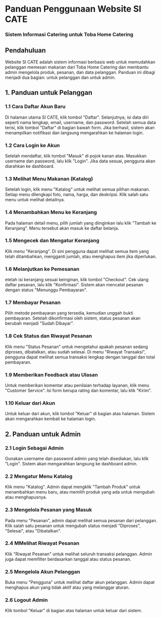 # Panduan Penggunaan Website SI CATE
### Sistem Informasi Catering untuk Toba Home Catering

## Pendahuluan
Website SI CATE adalah sistem informasi berbasis web untuk memudahkan pelanggan memesan makanan dari Toba Home Catering dan membantu admin mengelola produk, pesanan, dan data pelanggan. Panduan ini dibagi menjadi dua bagian: untuk pelanggan dan untuk admin.

## 1. Panduan untuk Pelanggan
### 1.1 Cara Daftar Akun Baru
Di halaman utama SI CATE, klik tombol "Daftar". Selanjutnya, isi data diri seperti nama lengkap, email, username, dan password. Setelah semua data terisi, klik tombol "Daftar" di bagian bawah form. Jika berhasil, sistem akan menampilkan notifikasi dan langsung mengarahkan ke halaman login.

### 1.2 Cara Login ke Akun
Setelah mendaftar, klik tombol "Masuk" di pojok kanan atas. Masukkan username dan password, lalu klik "Login". Jika data sesuai, pengguna akan diarahkan ke dashboard.

### 1.3 Melihat Menu Makanan (Katalog)
Setelah login, klik menu "Katalog" untuk melihat semua pilihan makanan. Setiap menu dilengkapi foto, nama, harga, dan deskripsi. Klik salah satu menu untuk melihat detailnya.

### 1.4 Menambahkan Menu ke Keranjang
Pada halaman detail menu, pilih jumlah yang diinginkan lalu klik "Tambah ke Keranjang". Menu tersebut akan masuk ke daftar belanja.

### 1.5 Mengecek dan Mengatur Keranjang
Klik menu "Keranjang". Di sini pengguna dapat melihat semua item yang telah ditambahkan, mengganti jumlah, atau menghapus item jika diperlukan.

### 1.6 Melanjutkan ke Pemesanan
etelah isi keranjang sesuai keinginan, klik tombol "Checkout". Cek ulang daftar pesanan, lalu klik "Konfirmasi". Sistem akan mencatat pesanan dengan status "Menunggu Pembayaran".

### 1.7 Membayar Pesanan
Pilih metode pembayaran yang tersedia, kemudian unggah bukti pembayaran. Setelah dikonfirmasi oleh sistem, status pesanan akan berubah menjadi "Sudah Dibayar".

### 1.8 Cek Status dan Riwayat Pesanan
Klik menu "Status Pesanan" untuk mengetahui apakah pesanan sedang diproses, dibatalkan, atau sudah selesai. Di menu "Riwayat Transaksi", pengguna dapat melihat semua transaksi lengkap dengan tanggal dan total pembayaran.

### 1.9 Memberikan Feedback atau Ulasan
Untuk memberikan komentar atau penilaian terhadap layanan, klik menu "Customer Service". Isi form berupa rating dan komentar, lalu klik "Kirim".

### 1.10 Keluar dari Akun
Untuk keluar dari akun, klik tombol "Keluar" di bagian atas halaman. Sistem akan mengarahkan kembali ke halaman login.


## 2. Panduan untuk Admin
### 2.1 Login Sebagai Admin
Gunakan username dan password admin yang telah disediakan, lalu klik "Login". Sistem akan mengarahkan langsung ke dashboard admin.

### 2.2 Mengatur Menu Katalog
Klik menu "Katalog". Admin dapat mengklik "Tambah Produk" untuk menambahkan menu baru, atau memilih produk yang ada untuk mengubah atau menghapusnya.

### 2.3 Mengelola Pesanan yang Masuk
Pada menu "Pesanan", admin dapat melihat semua pesanan dari pelanggan. Klik salah satu pesanan untuk mengubah status menjadi "Diproses", "Selesai", atau "Dibatalkan".

### 2.4 MMelihat Riwayat Pesanan
Klik "Riwayat Pesanan" untuk melihat seluruh transaksi pelanggan. Admin juga dapat memfilter berdasarkan tanggal atau status pesanan. 

### 2.5 Mengelola Akun Pelanggan
Buka menu "Pengguna" untuk melihat daftar akun pelanggan. Admin dapat menghapus akun yang tidak aktif atau yang melanggar aturan.

### 2.6 Logout Admin
Klik tombol "Keluar" di bagian atas halaman untuk keluar dari sistem.